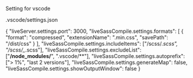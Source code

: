 Setting for vscode

.vscode/settings.json

{
"liveServer.settings.port": 3000,
"liveSassCompile.settings.formats": [
{
"format": "compressed",
"extensionName": ".min.css",
"savePath": "/dist/css"
}
],
"liveSassCompile.settings.includeItems": ["/scss/*.scss", "/scss/_*.scss"],
"liveSassCompile.settings.excludeList": ["**/node_modules/**", ".vscode/**"],
"liveSassCompile.settings.autoprefix": ["> 1%", "last 2 versions"],
"liveSassCompile.settings.generateMap": false,
"liveSassCompile.settings.showOutputWindow": false
}
